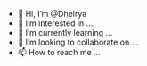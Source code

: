 - 👋 Hi, I’m @Dheirya
- 👀 I’m interested in ...
- 🌱 I’m currently learning ...
- 💞️ I’m looking to collaborate on ...
- 📫 How to reach me ...

<!---
Dheirya/Dheirya is a ✨ special ✨ repository because its `README.md` (this file) appears on your GitHub profile.
You can click the Preview link to take a look at your changes.
--->
